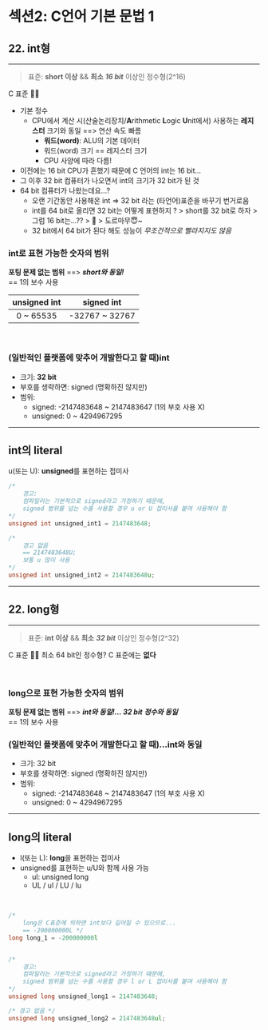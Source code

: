 # 섹션2: C언어 기본 문법 1
## 22. int형
<hr>

> 표준: **short 이상** && **최소** _**16 bit**_ 이상인 정수형(2^16)


C 표준 👀💦
<br>

* 기본 정수
  * CPU에서 계산 시(산술논리장치/**A**rithmetic **L**ogic **U**nit에서) 사용하는 **레지스터** 크기와 동일 ==> 연산 속도 빠름
    * **워드(word)**: ALU의 기본 데이터
    * 워드(word) 크기 == 레지스터 크기
    * CPU 사양에 따라 다름!
* 이전에는 16 bit CPU가 흔했기 때문에 C 언어의 int는 16 bit...
* 그 이후 32 bit 컴퓨터가 나오면서 int의 크기가 32 bit가 된 것
* 64 bit 컴퓨터가 나왔는데요...?
  * 오랜 기간동안 사용해온 int => 32 bit 라는 (타언어)표준을 바꾸기 번거로움
  * int를 64 bit로 올리면 32 bit는 어떻게 표현하지 ? > short를 32 bit로 하자 > 그럼 16 bit는...?? > 🤯 > 도르마무😇~
  * 32 bit에서 64 bit가 된다 해도 성능이 _무조건적으로 빨라지지도 않음_


### int로 표현 가능한 숫자의 범위
**포팅 문제 없는 범위**
==> _**short와 동일!**_
<br>
== 1의 보수 사용
<br>

| unsigned int | signed int |
| :--: | :--: |
| 0 ~ 65535 | -32767 ~ 32767 |
<br>

### (일반적인 플랫폼에 맞추어 개발한다고 할 때)int
* 크기: **32 bit**
* 부호를 생략하면: signed (명확하진 않지만)
* 범위:
  * signed: -2147483648 ~ 2147483647 (1의 부호 사용 X)
  * unsigned: 0 ~ 4294967295

<hr>

## int의 **literal**
u(또는 U): **unsigned**를 표현하는 접미사
```c
/*
    경고:
    컴파일러는 기본적으로 signed라고 가정하기 때문에,
    signed 범위를 넘는 수를 사용할 경우 u or U 접미사를 붙여 사용해야 함
*/
unsigned int unsigned_int1 = 2147483648;

/*
    경고 없음
    == 2147483648U;
    보통 u 많이 사용
*/
unsigned int unsigned_int2 = 2147483648u;
```

<hr>

## 22. long형
<hr>

> 표준: **int 이상** && **최소** _**32 bit**_ 이상인 정수형(2^32)

C 표준 👀💦
최소 64 bit인 정수형? C 표준에는 **없다**

<br>

### long으로 표현 가능한 숫자의 범위
**포팅 문제 없는 범위**
==> _**int와 동일!... 32 bit 정수와 동일**_
<br>
== 1의 보수 사용
<br>

### (일반적인 플랫폼에 맞추어 개발한다고 할 때)...int와 동일
* 크기: 32 bit
* 부호를 생략하면: signed (명확하진 않지만)
* 범위:
  * signed: -2147483648 ~ 2147483647 (1의 부호 사용 X)
  * unsigned: 0 ~ 4294967295

<hr>

## long의 **literal**
- l(또는 L): **long**을 표현하는 접미사
- unsigned를 표현하는 u/U와 함께 사용 가능
  - ul: unsigned long
  - UL / ul / LU / lu
<br>

```c
/*
    long은 C표준에 의하면 int보다 길어질 수 있으므로...
    == -200000000L */
long long_1 = -200000000l


/*
    경고:
    컴파일러는 기본적으로 signed라고 가정하기 때문에,
    signed 범위를 넘는 수를 사용할 경우 l or L 접미사를 붙여 사용해야 함
*/
unsigned long unsigned_long1 = 2147483648;

/* 경고 없음 */
unsigned long unsigned_long2 = 2147483648ul;
```